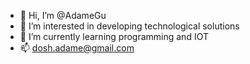 - 👋 Hi, I’m @AdameGu
- 👀 I’m interested in developing technological solutions
- 🌱 I’m currently learning programming and IOT
- 📫 dosh.adame@gmail.com
